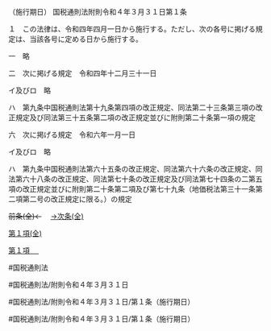 （施行期日）
国税通則法附則令和４年３月３１日第１条

１　この法律は、令和四年四月一日から施行する。ただし、次の各号に掲げる規定は、当該各号に定める日から施行する。

一　略

二　次に掲げる規定　令和四年十二月三十一日

イ及びロ　略

ハ　第九条中国税通則法第十九条第四項の改正規定、同法第二十三条第三項の改正規定及び同法第三十五条第二項の改正規定並びに附則第二十条第一項の規定

六　次に掲げる規定　令和六年一月一日

イ及びロ　略

ハ　第九条中国税通則法第六十五条の改正規定、同法第六十六条の改正規定、同法第六十八条の改正規定、同法第七十条の改正規定及び同法第七十四条の二第五項の改正規定並びに附則第二十条第二項及び第七十九条（地価税法第三十一条第二項第二号の改正規定に限る。）の規定

~~前条(全)←~~　  [→次条(全)](国税通則法＿＿＿＿附則令和４年３月３１日第２０条_.md)

[第１項(全)](国税通則法＿＿＿＿附則令和４年３月３１日第１条第１項_.md)  

[第１項 　 ](国税通則法＿＿＿＿附則令和４年３月３１日第１条第１項.md)  

#国税通則法

#国税通則法/附則令和４年３月３１日

#国税通則法/附則令和４年３月３１日/第１条（施行期日）

#国税通則法/附則令和４年３月３１日/第１条（施行期日）

